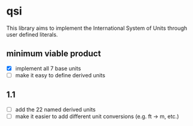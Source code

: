 # qsi
This library aims to implement the International System of Units through user
defined literals.

## minimum viable product
- [x] implement all 7 base units
- [ ] make it easy to define derived units

## 1.1
- [ ] add the 22 named derived units
- [ ] make it easier to add different unit conversions (e.g. ft -> m, etc.)
